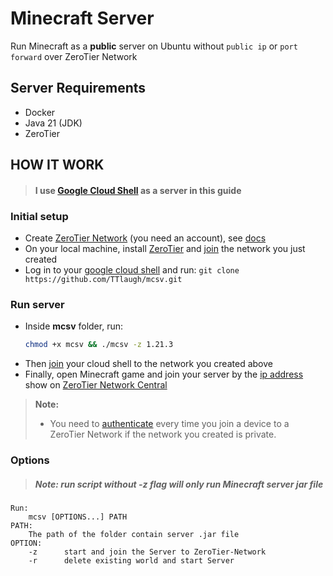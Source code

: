 # Minecraft Server
Run Minecraft as a **public** server on Ubuntu without `public ip` or `port forward` over ZeroTier Network

## Server Requirements
- Docker
- Java 21 (JDK)
- ZeroTier

## HOW IT WORK
> #### I use [Google Cloud Shell](https://shell.cloud.google.com/?cloudshell=true&show=terminal) as a server in this guide

### Initial setup
- Create [ZeroTier Network](https://my.zerotier.com/network/) (you need an account), see [docs](https://docs.zerotier.com/start/)
- On your local machine, install [ZeroTier](https://docs.zerotier.com/releases) and [join](https://docs.zerotier.com/cli) the network you just created
- Log in to your [google cloud shell](https://shell.cloud.google.com/?cloudshell=true&show=terminal) and run: `git clone https://github.com/TTlaugh/mcsv.git`

### Run server
- Inside **mcsv** folder, run:
    ```sh
    chmod +x mcsv && ./mcsv -z 1.21.3
    ```
- Then [join](https://docs.zerotier.com/cli) your cloud shell to the network you created above
- Finally, open Minecraft game and join your server by the [ip address](https://docs.zerotier.com/start#find-the-zerotier-ip-addresses-of-your-devices) show on [ZeroTier Network Central](https://my.zerotier.com/network/)
> **Note:**
> - You need to [authenticate](https://docs.zerotier.com/start#authorize-your-device) every time you join a device to a ZeroTier Network if the network you created is private.

### Options
> ##### Note: run script without -z flag will only run Minecraft server jar file
```
Run:
    mcsv [OPTIONS...] PATH
PATH:
    The path of the folder contain server .jar file
OPTION:
    -z      start and join the Server to ZeroTier-Network
    -r      delete existing world and start Server
```
